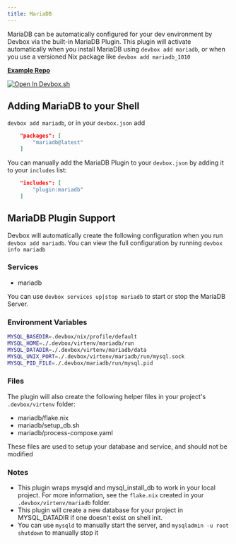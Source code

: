 ```yaml
---
title: MariaDB
---
```

MariaDB can be automatically configured for your dev environment by Devbox via the built-in MariaDB Plugin. This plugin will activate automatically when you install MariaDB using `devbox add mariadb`, or when you use a versioned Nix package like `devbox add mariadb_1010`

[**Example Repo**](https://github.com/jetpack-io/devbox/tree/main/examples/databases/mariadb)

[![Open In Devbox.sh](https://jetpack.io/img/devbox/open-in-devbox.svg)](https://devbox.sh/github.com/jetpack-io/devbox?folder=examples/databases/mariadb)

## Adding MariaDB to your Shell

`devbox add mariadb`, or in your `devbox.json` add

```json
    "packages": [
        "mariadb@latest"
    ]
```

You can manually add the MariaDB Plugin to your `devbox.json` by adding it to your `includes` list:

```json
    "includes": [
        "plugin:mariadb"
    ]
```

## MariaDB Plugin Support

Devbox will automatically create the following configuration when you run `devbox add mariadb`. You can view the full configuration by running `devbox info mariadb`


### Services
* mariadb

You can use `devbox services up|stop mariadb` to start or stop the MariaDB Server.

### Environment Variables

```bash
MYSQL_BASEDIR=.devbox/nix/profile/default
MYSQL_HOME=./.devbox/virtenv/mariadb/run
MYSQL_DATADIR=./.devbox/virtenv/mariadb/data
MYSQL_UNIX_PORT=./.devbox/virtenv/mariadb/run/mysql.sock
MYSQL_PID_FILE=./.devbox/mariadb/run/mysql.pid
```

### Files

The plugin will also create the following helper files in your project's `.devbox/virtenv` folder:

* mariadb/flake.nix
* mariadb/setup_db.sh
* mariadb/process-compose.yaml

These files are used to setup your database and service, and should not be modified

### Notes

* This plugin wraps mysqld and mysql_install_db to work in your local project. For more information, see the `flake.nix` created in your `.devbox/virtenv/mariadb` folder.
* This plugin will create a new database for your project in MYSQL_DATADIR if one doesn't exist on shell init.
* You can use `mysqld` to manually start the server, and `mysqladmin -u root shutdown` to manually stop it
